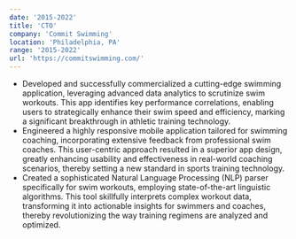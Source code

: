 ```yaml
---
date: '2015-2022'
title: 'CTO'
company: 'Commit Swimming'
location: 'Philadelphia, PA'
range: '2015-2022'
url: 'https://commitswimming.com/'
---
```


- Developed and successfully commercialized a cutting-edge swimming application, leveraging advanced data analytics to scrutinize swim workouts. This app identifies key performance correlations, enabling users to strategically enhance their swim speed and efficiency, marking a significant breakthrough in athletic training technology.
- Engineered a highly responsive mobile application tailored for swimming coaching, incorporating extensive feedback from professional swim coaches. This user-centric approach resulted in a superior app design, greatly enhancing usability and effectiveness in real-world coaching scenarios, thereby setting a new standard in sports training technology.
- Created a sophisticated Natural Language Processing (NLP) parser specifically for swim workouts, employing state-of-the-art linguistic algorithms. This tool skillfully interprets complex workout data, transforming it into actionable insights for swimmers and coaches, thereby revolutionizing the way training regimens are analyzed and optimized.
